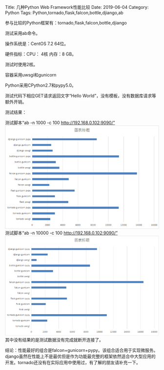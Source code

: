 Title: 几种Python Web Framework性能比较
Date: 2019-06-04
Category: Python
Tags: Python,tornado,flask,falcon,bottle,djiango,ab

参与比较的Python框架有：tornado,flask,falcon,bottle,djiango

测试采用ab命令。

操作系统是：CentOS  7.2 64位。

硬件指标：CPU： 4核    内存：8 GB。

测试时使用2核。

容器采用uwsgi和gunicorn

Python采用CPython2.7和pypy5.0。

测试代码下相应GET请求返回文字“Hello World”，没有模板，没有数据库请求等额外开销。

测试结果：

测试脚本“ab -n 1000 -c 100 http://192.168.0.102:9090/”
![1000](/images/ab-n1000.png)
测试脚本“ab -n 10000 -c 100 http://192.168.0.102:9090/”
![1000](/images/ab-n10000.png)
其中没有结果的是测试数据没有完成就断开连接了。

结论：性能最好的组合是falcon+gunicorn+pypy。该组合适合用于实现微服务。django虽然在性能上不是最优但是作为功能最完整的框架依然适合中大型应用的开发。tornado还没有在实际应用中使用过，有了解的朋友请补充一下。

